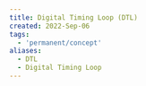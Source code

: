 ```yaml
---
title: Digital Timing Loop (DTL)
created: 2022-Sep-06
tags:
  - 'permanent/concept'
aliases:
  - DTL
  - Digital Timing Loop
---
```






